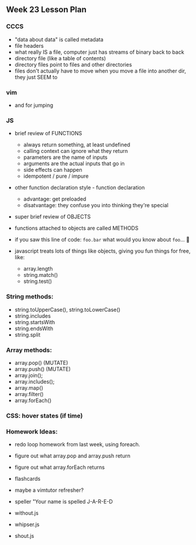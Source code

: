 ## Week 23 Lesson Plan

### CCCS

- "data about data" is called metadata
- file headers
- what really IS a file, computer just has streams of binary back to back
- directory file (like a table of contents)
- directory files point to files and other directories
- files don't actually have to move when you move a file into another dir, they just SEEM to

### vim

- <ctrl-I> and <ctrl-O> for jumping

### JS

- brief review of FUNCTIONS
  - always return something, at least undefined
  - calling context can ignore what they return
  - parameters are the name of inputs
  - arguments are the actual inputs that go in
  - side effects can happen
  - idempotent / pure / impure
- other function declaration style - function declaration
  - advantage: get preloaded
  - disatvantage: they confuse you into thinking they're special

- super brief review of OBJECTS
- functions attached to objects are called METHODS
- if you saw this line of code: `foo.bar` what would you know about `foo`... 🤔
- javascript treats lots of things like objects, giving you fun things for free, like:
  - array.length
  - string.match()
  - string.test()

### String methods:

- string.toUpperCase(), string.toLowerCase()
- string.includes
- string.startsWith
- string.endsWith
- string.split

### Array methods:

- array.pop() (MUTATE)
- array.push() (MUTATE)
- array.join();
- array.includes();
- array.map()
- array.filter()
- array.forEach()

### CSS: hover states (if time)


### Homework Ideas:

- redo loop homework from last week, using foreach.
- figure out what array.pop and array.push return
- figure out what array.forEach returns

- flashcards
- maybe a vimtutor refresher?
- speller "Your name is spelled J-A-R-E-D
- without.js
- whipser.js
- shout.js

